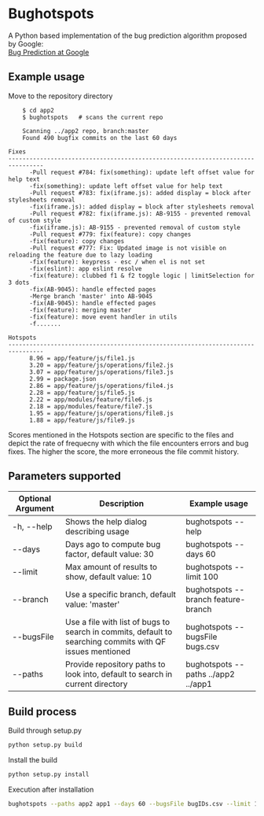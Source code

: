 # Bughotspots

A Python based implementation of the bug prediction algorithm proposed by Google:  
[Bug Prediction at Google](http://google-engtools.blogspot.com/2011/12/bug-prediction-at-google.html)

## Example usage

Move to the repository directory  

```console
    $ cd app2
    $ bughotspots   # scans the current repo

    Scanning ../app2 repo, branch:master
    Found 490 bugfix commits on the last 60 days

Fixes
--------------------------------------------------------------------------------
      -Pull request #784: fix(something): update left offset value for help text
      -fix(something): update left offset value for help text
      -Pull request #783: fix(iframe.js): added display = block after stylesheets removal
      -fix(iframe.js): added display = block after stylesheets removal
      -Pull request #782: fix(iframe.js): AB-9155 - prevented removal of custom style
      -fix(iframe.js): AB-9155 - prevented removal of custom style
      -Pull request #779: fix(feature): copy changes
      -fix(feature): copy changes
      -Pull request #777: Fix: Updated image is not visible on reloading the feature due to lazy loading
      -fix(feature): keypress - esc / when el is not set
      -fix(eslint): app eslint resolve
      -fix(feature): clubbed f1 & f2 toggle logic | limitSelection for 3 dots
      -fix(AB-9045): handle effected pages
      -Merge branch 'master' into AB-9045
      -fix(AB-9045): handle effected pages
      -fix(feature): merging master
      -fix(feature): move event handler in utils
      -f.......

Hotspots
--------------------------------------------------------------------------------
      8.96 = app/feature/js/file1.js
      3.20 = app/feature/js/operations/file2.js
      3.07 = app/feature/js/operations/file3.js
      2.99 = package.json
      2.86 = app/feature/js/operations/file4.js
      2.28 = app/feature/js/file5.js
      2.22 = app/modules/feature/file6.js
      2.18 = app/modules/feature/file7.js
      1.95 = app/feature/js/operations/file8.js
      1.88 = app/feature/js/file9.js
```

Scores mentioned in the Hotspots section are specific to the files and depict the rate of frequecny with which the file encounters errors and bug fixes. The higher the score, the more erroneous the file commit history.

## Parameters supported

| Optional Argument | Description                                                                   | Example usage                         |
|-------------------|-------------------------------------------------------------------------------|---------------------------------------|
| -h, --help        | Shows the help dialog describing usage                                        | bughotspots --help                       |
| --days            | Days ago to compute bug factor, default value: 30                             | bughotspots --days 60                    |
| --limit           | Max amount of results to show, default value: 10                              | bughotspots --limit 100                  |
| --branch          | Use a specific branch, default value: 'master'                                | bughotspots --branch feature-branch      |
| --bugsFile        | Use a file with list of bugs to search in commits, default to searching commits with QF issues mentioned                             | bughotspots --bugsFile bugs.csv          |
| --paths           | Provide repository paths to look into, default to search in current directory | bughotspots --paths ../app2 ../app1 |

## Build process

Build through setup.py

```bash
python setup.py build
```

Install the build

```bash
python setup.py install
```

Execution after installation

```bash
bughotspots --paths app2 app1 --days 60 --bugsFile bugIDs.csv --limit 100
```
